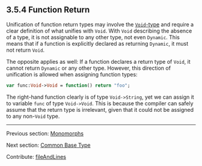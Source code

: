 ## 3.5.4 Function Return

Unification of function return types may involve the [`Void`-type](types-void.md) and require a clear definition of what unifies with `Void`. With `Void` describing the absence of a type, it is not assignable to any other type, not even `Dynamic`. This means that if a function is explicitly declared as returning `Dynamic`, it must not return `Void`.

The opposite applies as well: If a function declares a return type of `Void`, it cannot return `Dynamic` or any other type. However, this direction of unification is allowed when assigning function types:

```haxe
var func:Void->Void = function() return "foo";
```
The right-hand function clearly is of type `Void->String`, yet we can assign it to variable `func` of type `Void->Void`. This is because the compiler can safely assume that the return type is irrelevant, given that it could not be assigned to any non-`Void` type.

---

Previous section: [Monomorphs](type-system-monomorphs.md)

Next section: [Common Base Type](type-system-unification-common-base-type.md)

Contribute: [fileAndLines](https://github.com/HaxeFoundation/HaxeManual/blob/master/03-type-system.tex#L290-290)